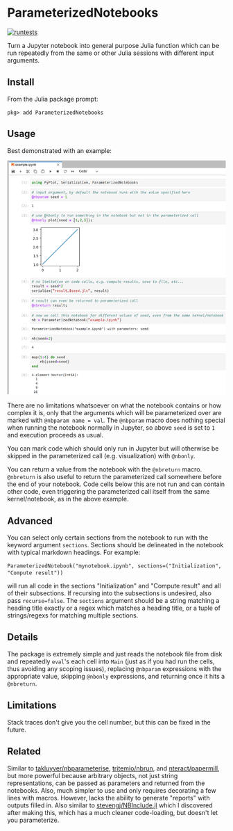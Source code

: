 # ParameterizedNotebooks

[![runtests](https://github.com/marius311/ParameterizedNotebooks.jl/actions/workflows/runtests.yml/badge.svg)](https://github.com/marius311/ParameterizedNotebooks.jl/actions/workflows/runtests.yml)

Turn a Jupyter notebook into general purpose Julia function which can be run repeatedly from the same or other Julia sessions with different input arguments.

## Install

From the Julia package prompt:

```
pkg> add ParameterizedNotebooks
```


## Usage

Best demonstrated with an example:

![](examples/example.png)

There are no limitations whatsoever on what the notebook contains or how complex it is, only that the arguments which will be parameterized over are marked with `@nbparam name = val`. The `@nbparam` macro does nothing special when running the notebook normally in Jupyter, so above `seed` is set to `1` and execution proceeds as usual. 

You can mark code which should only run in Jupyter but will otherwise be skipped in the parameterized call (e.g. visualization) with `@nbonly`. 

You can return a value from the notebook with the `@nbreturn` macro. `@nbreturn` is also useful to return the parameterized call somewhere before the end of your notebook. Code cells below this are not run and can contain other code, even triggering the parameterized call itself from the same kernel/notebook, as in the above example. 

## Advanced

You can select only certain sections from the notebook to run with the keyword argument `sections`. Sections should be delineated in the notebook with typical markdown headings. For example:

```
ParameterizedNotebook("mynotebook.ipynb", sections=("Initialization", "Compute result"))
```

will run all code in the sections "Initialization" and "Compute result" and all of their subsections. If recursing into the subsections is undesired, also pass `recurse=false`. The `sections` argument should be a string matching a heading title exactly or a regex which matches a heading title, or a tuple of strings/regexs for matching multiple sections.

## Details

The package is extremely simple and just reads the notebook file from disk and repeatedly `eval`'s each cell into `Main` (just as if you had run the cells, thus avoiding any scoping issues), replacing `@nbparam` expressions with the appropriate value, skipping `@nbonly` expressions, and returning once it hits a `@nbreturn`.

## Limitations

Stack traces don't give you the cell number, but this can be fixed in the future. 

## Related

Similar to [takluyver/nbparameterise](https://github.com/takluyver/nbparameterise), [tritemio/nbrun](https://github.com/tritemio/nbrun), and [nteract/papermill](https://github.com/nteract/papermill), but more powerful because arbitrary objects, not just string representations, can be passed as parameters and returned from the notebooks. Also, much simpler to use and only requires decorating a few lines with macros. However, lacks the ability to generate "reports" with outputs filled in. Also similar to [stevengj/NBInclude.jl](https://github.com/stevengj/NBInclude.jl) which I discovered after making this, which has a much cleaner code-loading, but doesn't let you parameterize. 
